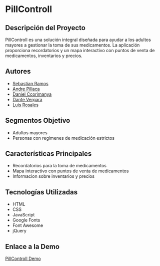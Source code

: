 # PillControll

## Descripción del Proyecto
PillControll es una solución integral diseñada para ayudar a los adultos mayores a gestionar la toma de sus medicamentos. La aplicación proporciona recordatorios y un mapa interactivo con puntos de venta de medicamentos, inventarios y precios.

## Autores
- [Sebastian Ramos](https://github.com/DazzliBoy)
- [Andre Pillaca](https://github.com/Andrew300107)
- [Daniel Ccorimanya](https://github.com/ALEXIS1298318)
- [Dante Vergara](https://github.com/DanteMDG)
- [Luis Rosales](https://github.com/LuisRosalesE)

## Segmentos Objetivo
- Adultos mayores
- Personas con regimenes de medicación estrictos

## Características Principales
- Recordatorios para la toma de medicamentos
- Mapa interactivo con puntos de venta de medicamentos
- Informacion sobre inventarios y precios

## Tecnologías Utilizadas
- HTML
- CSS
- JavaScript
- Google Fonts
- Font Awesome
- jQuery

## Enlace a la Demo
[PillControll Demo](https://pillcontrol-g4.github.io/)
